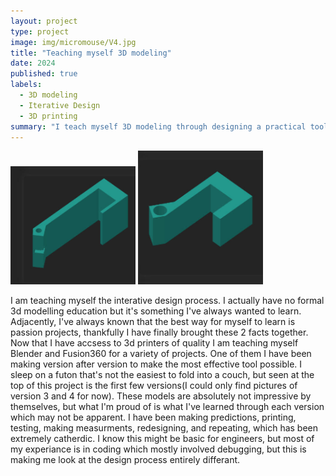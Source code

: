 ```yaml
---
layout: project
type: project
image: img/micromouse/V4.jpg
title: "Teaching myself 3D modeling"
date: 2024
published: true
labels:
  - 3D modeling
  - Iterative Design
  - 3D printing
summary: "I teach myself 3D modeling through designing a practical tool"
---
```


<div class="text-center p-4">
  <img width="200px" src="../img/micromouse/v3.jpg" class="img-thumbnail" >
  <img width="200px" src="../img/micromouse/V4.jpg" class="img-thumbnail" >
</div>

I am teaching myself the interative design process. 
I actually have no formal 3d modelling education but it's something I've always wanted to learn. Adjacently, I've always known that the best way for myself to learn is passion projects, thankfully I have finally brought these 2 facts together. Now that I have accsess to 3d printers of quality I am teaching myself Blender and Fusion360 for a variety of projects. One of them I have been making version after version to make the most effective tool possible. I sleep on a futon that's not the easiest to fold into a couch, but seen at the top of this project is the first few versions(I could only find pictures of version 3 and 4 for now). These models are absolutely not impressive by themselves, but what I'm proud of is what I've learned through each version which may not be apparent. I have been making predictions, printing, testing, making measurments, redesigning, and repeating, which has been extremely catherdic. I know this might be basic for engineers, but most of my experiance is in coding which mostly involved debugging, but this is making me look at the design process entirely differant.
